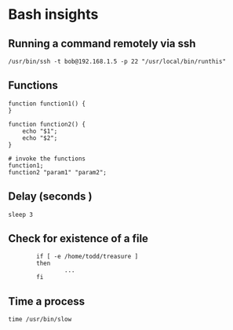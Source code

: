 Bash insights
=============

Running a command remotely via ssh
----------------------------------

```
/usr/bin/ssh -t bob@192.168.1.5 -p 22 "/usr/local/bin/runthis"
```

Functions
---------

```
function function1() {
}

function function2() {
	echo "$1";
	echo "$2";
}

# invoke the functions
function1;
function2 "param1" "param2";
```

Delay (seconds )
----------------

`sleep 3`

Check for existence of a file
-----------------------------
```
        if [ -e /home/todd/treasure ]
        then
                ...
        fi

```

Time a process
--------------

`time /usr/bin/slow`
